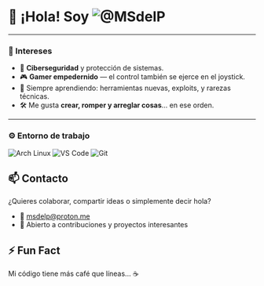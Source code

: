 # 👋 ¡Hola! Soy ![@MSdelP](https://img.shields.io/badge/GitHub-%40MSdelP-181717?style=flat-square&logo=github)

---

### 🧠 Intereses

- 🔐 **Ciberseguridad** y protección de sistemas.
- 🎮 **Gamer empedernido** — el control también se ejerce en el joystick.
- 🧪 Siempre aprendiendo: herramientas nuevas, exploits, y rarezas técnicas.
- 🛠️ Me gusta **crear, romper y arreglar cosas**... en ese orden.

---

### ⚙️ Entorno de trabajo

![Arch Linux](https://img.shields.io/badge/Arch_Linux-1793D1?style=plastic&logo=arch-linux&logoColor=white)
![VS Code](https://img.shields.io/badge/VS%20Code-007ACC?style=plastic&logo=visual-studio-code&logoColor=white)
![Git](https://img.shields.io/badge/Git-F05032?style=plastic&logo=git&logoColor=white)


## 📫 Contacto
¿Quieres colaborar, compartir ideas o simplemente decir hola?

- 📧 msdelp@proton.me
- 💬 Abierto a contribuciones y proyectos interesantes

## ⚡ Fun Fact
Mi código tiene más café que líneas... ☕  
<!---
MSdelP/MSdelP is a ✨ special ✨ repository because its `README.md` (this file) appears on your GitHub profile.
You can click the Preview link to take a look at your changes.
- 💞️ I’m looking to collaborate on ...
- ⚡ Fun fact: ...
--->
